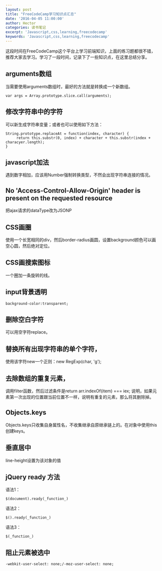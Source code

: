 ```yaml
---
layout: post
title: "FreeCodeCamp学习知识点汇总"
date: '2016-04-05 11:00:00'
author: Hector
categories: 读书笔记
excerpt: 'Javascript,css,learning,freecodecamp'
keywords: 'Javascript,css,learning,freecodecamp'
---
```


这段时间在FreeCodeCamp这个平台上学习前端知识，上面的练习题都很不错，推荐大家去学习。学习了一段时间，记录下了一些知识点，在这里总结分享。

## arguments数组
当需要使用arguments数组时，最好的方法就是转换成一个新数组。

    var args = Array.prototype.slice.call(arguments);

## 修改字符串中的字符
可以新生成字符串变量；或者也可以使用如下方法：

    String.prototype.replaceAt = function(index, character) {
         return this.substr(0, index) + character + this.substr(index + characyer.length);
    }

## javascript加法
遇到数字相加，应该用Number强制转换类型，不然会出现字符串连接的情况。

## No 'Access-Control-Allow-Origin' header is present on the requested resource
把ajax请求的dataType改为JSONP

## CSS画圈
使用一个长宽相同的div，然后border-radius画圆，设置background颜色可以画空心圆，然后绝对定位。

## CSS画搜索图标
一个圈加一条旋转的线。

## input背景透明
`background-color:transparent;`

## 删除空白字符
可以用空字符replace。

## 替换所有出现字符串的单个字符，
使用该字符new一个正则：new RegExp(char, 'g');

## 去除数组的重复元素，
调用filter函数，然后过滤条件是return arr.indexOf(item) === iex;
说明，如果元素第一次出现的位置跟当前位置不一样，说明有重复的元素，那么将其删除掉。

## Objects.keys
Objects.keys只收集自身属性名，不收集继承自原继承链上的。在对象中使用this创建keys。

## 垂直居中
line-height设置为该对象的值

## jQuery ready 方法
语法1：
    
    $(document).ready(_function_)

语法2：

    $().ready(_function_)

语法3：

    $(_function_)

## 阻止元素被选中

    -webkit-user-select: none;/-moz-user-select: none;

